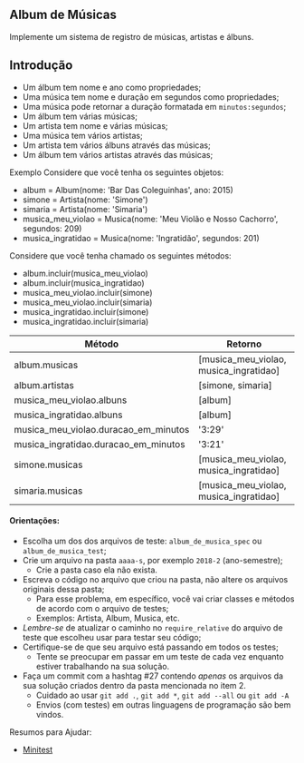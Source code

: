 ## Album de Músicas
Implemente um sistema de registro de músicas, artistas e álbuns.

## Introdução

* Um álbum tem nome e ano como propriedades;
* Uma música tem nome e duração em segundos como propriedades;
* Uma música pode retornar a duração formatada em `minutos:segundos`;
* Um álbum tem várias músicas;
* Um artista tem nome e várias músicas;
* Uma música tem vários artistas;
* Um artista tem vários álbuns através das músicas;
* Um álbum tem vários artistas através das músicas;

Exemplo
Considere que você tenha os seguintes objetos:
- album              = Album(nome: 'Bar Das Coleguinhas', ano: 2015)
- simone             = Artista(nome: 'Simone')
- simaria            = Artista(nome: 'Simaria')
- musica_meu_violao  = Musica(nome: 'Meu Violão e Nosso Cachorro', segundos: 209)
- musica_ingratidao  = Musica(nome: 'Ingratidão', segundos: 201)

Considere que você tenha chamado os seguintes métodos:

- album.incluir(musica_meu_violao)
- album.incluir(musica_ingratidao)
- musica_meu_violao.incluir(simone)
- musica_meu_violao.incluir(simaria)
- musica_ingratidao.incluir(simone)
- musica_ingratidao.incluir(simaria)

| Método| Retorno |
| ------------- | ------------- |
| album.musicas  | [musica_meu_violao, musica_ingratidao]  |
| album.artistas  | [simone, simaria]  |
| musica_meu_violao.albuns  | [album]  |
| musica_ingratidao.albuns  | [album] |
| musica_meu_violao.duracao_em_minutos |  '3:29'  |
| musica_ingratidao.duracao_em_minutos |  '3:21'  |
| simone.musicas | [musica_meu_violao, musica_ingratidao]  |
| simaria.musicas | [musica_meu_violao, musica_ingratidao]  |

#### Orientações:

- Escolha um dos dos arquivos de teste: `album_de_musica_spec` ou `album_de_musica_test`;
- Crie um arquivo na pasta `aaaa-s`, por exemplo `2018-2` (ano-semestre);
  - Crie a pasta caso ela não exista.
- Escreva o código no arquivo que criou na pasta, não altere os arquivos originais dessa pasta;
  - Para esse problema, em específico, você vai criar classes e métodos de acordo com o arquivo de testes;
  - Exemplos: Artista, Album, Musica, etc.
- *Lembre-se* de atualizar o caminho no `require_relative` do arquivo de teste que escolheu usar para testar seu código;
- Certifique-se de que seu arquivo está passando em todos os testes;
  - Tente se preocupar em passar em um teste de cada vez enquanto estiver trabalhando na sua solução.
- Faça um commit com a hashtag #27 contendo *apenas* os arquivos da sua solução criados dentro da pasta mencionada no item 2.
  - Cuidado ao usar `git add .`, `git add *`, `git add --all` ou `git add -A`
  - Envios (com testes) em outras linguagens de programação são bem vindos.

Resumos para Ajudar:

- [Minitest](https://gist.github.com/elissonmichael/6d2396a8c3a86697bb947724919d973a)
